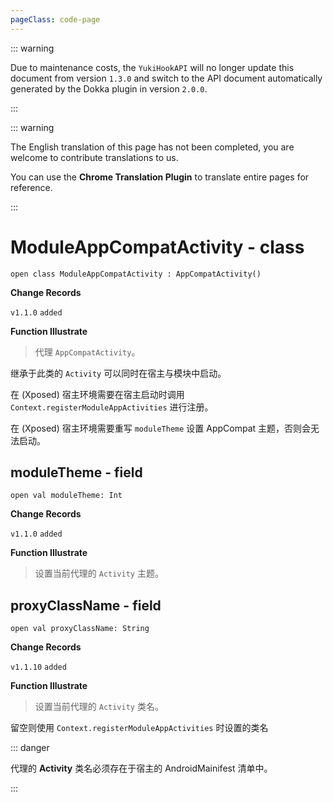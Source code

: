 ```yaml
---
pageClass: code-page
---
```


::: warning

Due to maintenance costs, the `YukiHookAPI` will no longer update this document from version `1.3.0` and switch to the API document automatically generated by the Dokka plugin in version `2.0.0`.

:::

::: warning

The English translation of this page has not been completed, you are welcome to contribute translations to us.

You can use the **Chrome Translation Plugin** to translate entire pages for reference.

:::

# ModuleAppCompatActivity <span class="symbol">- class</span>

```kotlin:no-line-numbers
open class ModuleAppCompatActivity : AppCompatActivity()
```

**Change Records**

`v1.1.0` `added`

**Function Illustrate**

> 代理 `AppCompatActivity`。

继承于此类的 `Activity` 可以同时在宿主与模块中启动。

在 (Xposed) 宿主环境需要在宿主启动时调用 `Context.registerModuleAppActivities` 进行注册。

在 (Xposed) 宿主环境需要重写 `moduleTheme` 设置 AppCompat 主题，否则会无法启动。

## moduleTheme <span class="symbol">- field</span>

```kotlin:no-line-numbers
open val moduleTheme: Int
```

**Change Records**

`v1.1.0` `added`

**Function Illustrate**

> 设置当前代理的 `Activity` 主题。

## proxyClassName <span class="symbol">- field</span>

```kotlin:no-line-numbers
open val proxyClassName: String
```

**Change Records**

`v1.1.10` `added`

**Function Illustrate**

> 设置当前代理的 `Activity` 类名。

留空则使用 `Context.registerModuleAppActivities` 时设置的类名

::: danger

代理的 **Activity** 类名必须存在于宿主的 AndroidMainifest 清单中。

:::